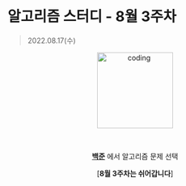 # 알고리즘 스터디 - 8월 3주차

> 2022.08.17(수)

<p align="center">
  <img src="https://user-images.githubusercontent.com/66001046/152260938-51b1334f-297f-4092-8f37-f02dc9cd3a07.png" alt="coding" width="150px" />
</p>

<br>

<div align="center">
	
[**백준**](https://www.acmicpc.net/) 에서 알고리즘 문제 선택

[**8월 3주차는 쉬어갑니다**]

</div>
